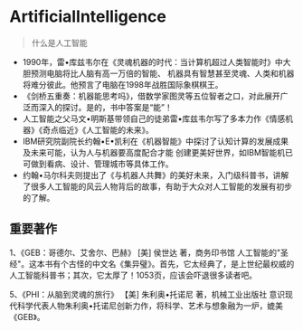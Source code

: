 # ArtificialIntelligence
> 什么是人工智能
- 1990年，雷•库兹韦尔在《灵魂机器的时代：当计算机超过人类智能时》中大胆预测电脑将比人脑有高一万倍的智能、
机器具有智慧甚至灵魂、人类和机器将难分彼此。他预言了电脑在1998年战胜国际象棋棋王。
- 《剑桥五重奏：机器能思考吗》，借数学家图灵等五位智者之口，对此展开广泛而深入的探讨。是的，书中答案是“能”！
- 人工智能之父马文•明斯基带领自己的徒弟雷•库兹韦尔写了多本力作《情感机器》《奇点临近》《人工智能的未来》。
- IBM研究院副院长约翰•E•凯利在《机器智能》中探讨了认知计算的发展成果及未来可能，认为人与机器要高度配合才能
创建更美好世界，如IBM智能机已可做到看病、设计、管理城市等具体工作。
- 约翰•马尔科夫则提出了《与机器人共舞》的美好未来，入门级科普书，讲解了很多人工智能的风云人物背后的故事，有助于大众对人工智能的发展有初步的了解。

## 重要著作
1、《GEB：哥德尔、艾舍尔、巴赫》
[美] 侯世达 著，商务印书馆
人工智能的"圣经"。这本书有个古怪的中文名《集异璧》。首先，它太经典了，是上世纪最权威的人工智能科普书；其次，它太厚了！1053页，应该会吓退很多读者吧。

5、《PHI：从脑到灵魂的旅行》
【美] 朱利奥•托诺尼 著，机械工业出版社
意识现代科学代表人物朱利奥•托诺尼创新力作，将科学、艺术与想象融为一炉，媲美《GEB》。
